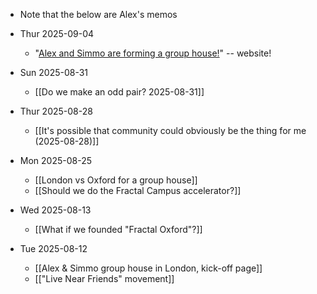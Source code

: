 - Note that the below are Alex's memos

- Thur 2025-09-04
	- "[Alex and Simmo are forming a group house!](https://al-immo.github.io/group-house/)" -- website!
- Sun 2025-08-31
	- [[Do we make an odd pair? 2025-08-31]]
- Thur 2025-08-28
	- [[It's possible that community could obviously be the thing for me (2025-08-28)]]
- Mon 2025-08-25 
	- [[London vs Oxford for a group house]]
	- [[Should we do the Fractal Campus accelerator?]]
- Wed 2025-08-13
	- [[What if we founded "Fractal Oxford"?]]
- Tue 2025-08-12
	- [[Alex & Simmo group house in London, kick-off page]]
	- [["Live Near Friends" movement]]